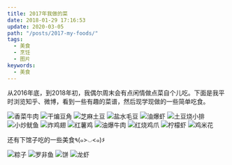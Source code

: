 ```yaml
---
title: 2017年我做的菜
date: 2018-01-29 17:16:53
update: 2020-03-05
path: "/posts/2017-my-foods/"
tags:
  - 美食
  - 烹饪
  - 图片
keywords:
  - 美食
---
```


从2016年底，到2018年初，我偶尔周末会有点闲情做点菜自个儿吃。下面是我平时浏览知乎、微博，看到一些有趣的菜谱，然后现学现做的一些简单吃食。

![香菜牛肉](corainder-beef.jpg)
![干煸豆角](cowpea.jpg)
![芝麻土豆](potato.jpg)
![盐水毛豆](green-beans.jpg)
![油爆虾](shallot-shrimp.jpg)
![土豆烧小排](ribs.jpg)
![小炒鱿鱼](squid.jpg)
![炸鸡翅](wings.jpg)
![红薯鸡](potato-chicken.jpg)
![油爆牛肉](beef.jpg)
![红烧鸡爪](chicken-feet.jpg)
![柠檬虾](lemon-shrimp.jpg)
![鸡米花](popcorn-chicken.jpg)

还有下馆子吃的一些美食٩(๑>◡<๑)۶

![粽子](zongzi.jpg)
![罗非鱼](fish.jpg)
![饼](cake.jpg)
![龙虾](lobster.jpg)